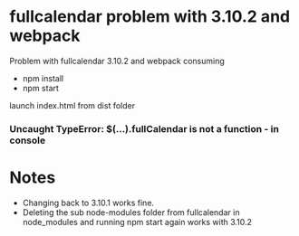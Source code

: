 # fullcalendar problem with 3.10.2 and webpack
Problem with fullcalendar 3.10.2 and webpack consuming

- npm install
- npm start

launch index.html from dist folder

### Uncaught TypeError: $(...).fullCalendar is not a function - in console
# Notes

- Changing back to 3.10.1 works fine.
- Deleting the sub node-modules folder from fullcalendar in node_modules and running npm start again works with 3.10.2
  


